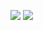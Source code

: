 ![](https://github.com/semnan-university-ai/machine-learning-class/blob/main/excersiecs/b-mohammadpour/22/1.jpg)
![](https://github.com/semnan-university-ai/machine-learning-class/blob/main/excersiecs/b-mohammadpour/22/2.jpg)

